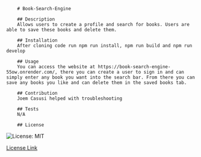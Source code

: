 
        # Book-Search-Engine

        ## Description
        Allows users to create a profile and search for books. Users are able to save these books and delete them.

        ## Installation
        After cloning code run npm run install, npm run build and npm run develop

        ## Usage
        You can access the website at https://book-search-engine-55ow.onrender.com/, there you can create a user to sign in and can simply enter any book you want into the search bar. From there you can save any books you like and can delete them in the saved books tab.

        ## Contribution
        Joem Casusi helped with troubleshooting

        ## Tests
        N/A

        ## License
        

![License: MIT](https://img.shields.io/badge/License-MIT-yellow.svg)

[License Link](https://opensource.org/licenses/MIT)

         